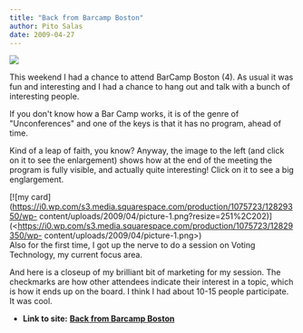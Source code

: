 ```yaml
---
title: "Back from Barcamp Boston"
author: Pito Salas
date: 2009-04-27
---
```




[![](https://i0.wp.com/farm4.static.flickr.com/3569/3480291552_47e25d7520_m.jpg?resize=240%2C118)](<http://www.flickr.com/photos/xxv/3480291552/sizes/o/>)

This weekend I had a chance to attend BarCamp Boston (4). As usual it was fun
and interesting and I had a chance to hang out and talk with a bunch of
interesting people.

If you don't know how a Bar Camp works, it is of the genre of "Unconferences"
and one of the keys is that it has no program, ahead of time.

Kind of a leap of faith, you know? Anyway, the image to the left (and click on
it to see the enlargement) shows how at the end of the meeting the program is
fully visible, and actually quite interesting! Click on it to see a big
englargement.

[![my
card](https://i0.wp.com/s3.media.squarespace.com/production/1075723/12829350/wp-
content/uploads/2009/04/picture-1.png?resize=251%2C202)](<https://i0.wp.com/s3.media.squarespace.com/production/1075723/12829350/wp-
content/uploads/2009/04/picture-1.png>)  
Also for the first time, I got up the nerve to do a session on Voting
Technology, my current focus area.

And here is a closeup of my brilliant bit of marketing for my session. The
checkmarks are how other attendees indicate their interest in a topic, which
is how it ends up on the board. I think I had about 10-15 people participate.
It was cool.


* **Link to site:** **[Back from Barcamp Boston](None)**
